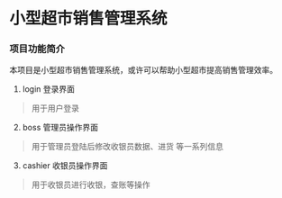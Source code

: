# 小型超市销售管理系统

### 项目功能简介
本项目是小型超市销售管理系统，或许可以帮助小型超市提高销售管理效率。


1. login 登录界面
> 用于用户登录
2. boss 管理员操作界面
> 用于管理员登陆后修改收银员数据、进货 等一系列信息
3. cashier 收银员操作界面
> 用于收银员进行收银，查账等操作
